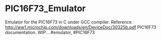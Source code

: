 # PIC16F73_Emulator
Emulator for the PIC16F73 in C under GCC compiler.
Reference http://ww1.microchip.com/downloads/en/DeviceDoc/30325b.pdf PIC16F73 documentation.
WIP...
#emulator, #PIC16F73
